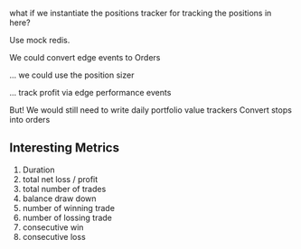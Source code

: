 what if we instantiate the positions tracker for tracking the positions in here?

Use mock redis.

We could convert edge events to Orders 

... we could use the position sizer

... track profit via edge performance events

But! We would still need to write daily portfolio value trackers
Convert stops into orders

## Interesting Metrics

1. Duration
1. total net loss / profit
1. total number of trades 
1. balance draw down 
1. number of winning trade 
1. number of lossing trade 
1. consecutive win 
1. consecutive loss

